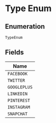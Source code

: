 
# Type Enum

## Enumeration

`TypeEnum`

## Fields

| Name |
|  --- |
| `FACEBOOK` |
| `TWITTER` |
| `GOOGLEPLUS` |
| `LINKEDIN` |
| `PINTEREST` |
| `INSTAGRAM` |
| `SNAPCHAT` |

